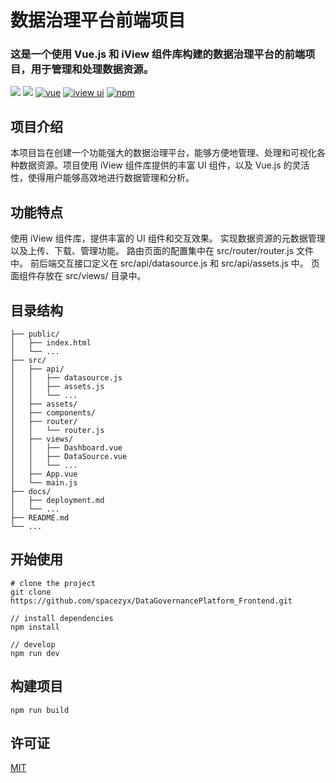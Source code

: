 <h1>
数据治理平台前端项目
    <h3>这是一个使用 Vue.js 和 iView 组件库构建的数据治理平台的前端项目，用于管理和处理数据资源。</h3>
</h1>

[![](https://img.shields.io/github/release/iview/iview-admin.svg)](https://github.com/iview/iview-admin/releases)
[![](https://img.shields.io/travis/iview/iview-admin.svg?style=flat-square)](https://travis-ci.org/iview/iview-admin)
[![vue](https://img.shields.io/badge/vue-2.5.17-brightgreen.svg?style=flat-square)](https://github.com/vuejs/vue)
[![iview ui](https://img.shields.io/badge/iview-3.2.2-brightgreen.svg?style=flat-square)](https://github.com/iview/iview)
[![npm](https://img.shields.io/npm/l/express.svg)]()

## 项目介绍

本项目旨在创建一个功能强大的数据治理平台，能够方便地管理、处理和可视化各种数据资源。项目使用 iView 组件库提供的丰富 UI 组件，以及 Vue.js 的灵活性，使得用户能够高效地进行数据管理和分析。

## 功能特点
使用 iView 组件库，提供丰富的 UI 组件和交互效果。
实现数据资源的元数据管理以及上传、下载、管理功能。
路由页面的配置集中在 src/router/router.js 文件中。
前后端交互接口定义在 src/api/datasource.js 和 src/api/assets.js 中。
页面组件存放在 src/views/ 目录中。


## 目录结构
```
├── public/
│   ├── index.html
│   └── ...
├── src/
│   ├── api/
│   │   ├── datasource.js
│   │   ├── assets.js
│   │   └── ...
│   ├── assets/
│   ├── components/
│   ├── router/
│   │   └── router.js
│   ├── views/
│   │   ├── Dashboard.vue
│   │   ├── DataSource.vue
│   │   └── ...
│   ├── App.vue
│   └── main.js
├── docs/
│   ├── deployment.md
│   └── ...
├── README.md
└── ...

```


## 开始使用
```bush
# clone the project
git clone https://github.com/spacezyx/DataGovernancePlatform_Frontend.git

// install dependencies
npm install

// develop
npm run dev
```

## 构建项目
```bush
npm run build
```

## 许可证
[MIT](http://opensource.org/licenses/MIT)


